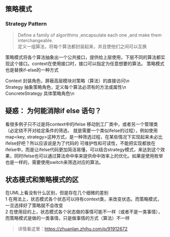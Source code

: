 
## 策略模式

### Strategy Pattern
>Define a family of algorithms ,encapsulate each one ,and make them interchangeable.  
>定义一组算法，将每个算法都封装起来，并且使他们之间可以互换

策略模式将各个算法抽象出一个公共接口，提供给上层使用，下层不同的算法都实现这个接口。context在使用接口时，接口可以指定为任意想要的算法。
策略模式也是替换if-else的一种方式
 
 Context 封装角色，屏蔽高层模块对策略（算法）的直接访问\n  
 Strategy 抽象策略角色，定义每个算法必须有的方法或属性\n  
 ConcreteStrategy 具体策略角色\n  


## 疑惑： 为何能消除if else 语句？ 
看很多例子只不过是将context中的ifelse 移动到工厂类中，或者另一个管理类（必定绕不开对给定条件的筛选，
就是需要一个类似ifelse的过程），例如使用map<key, strategy>这种方式，是一种筛选过程，在某些情况下实现起来未必比ifelse好吧？所以应该说是为了代码的
可维护性和可读性，不能把实现都放在ifelse中，而是让ifelse代码更加简洁易懂，可以结合strategy模式，来达到这个效果，同时ifelse也可以通过算法命中率来提供命中效率上的优化。如果是使用枚举也是一样的，需要使用switch来筛选对应的算法。

## 状态模式和策略模式的区
在UML上看没有什么区别，但是存在几个细微的差别  
1 在用法上，状态模式各个状态可以持有context类，来改变状态。而策略模式，一旦选择好了策略就不会改变  
2 在使用目的上，状态模式各个状态做的事情可能不一样（或者不是一类事情），而策略模式是做的一类事情，只是做事情的方式（算法）不一样  
> 详情看这里：https://zhuanlan.zhihu.com/p/91912672
